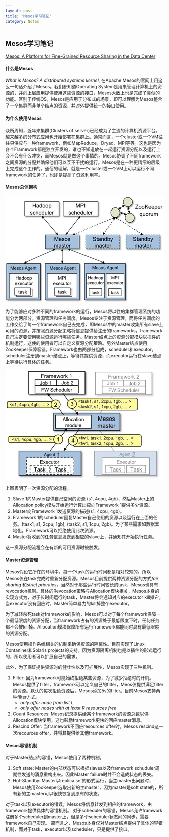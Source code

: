 ```yaml
---
layout: post
title: 'Mesos学习笔记'
category: Notes
---
```


## Mesos学习笔记

[Mesos: A Platform for Fine-Grained Resource Sharing in the Data Center](http://mesos.berkeley.edu/mesos_tech_report.pdf)
#### 什么是Mesos

*What is Mesos? A distributed systems kernel*, 在Apache Mesos的官网上用这么一句话介绍了Mesos。我们都知道Operating System是用来管理计算机上的资源的，并向上层应用提供使用这些资源的接口，Mesos大致上也是完成了类似的功能。区别于传统OS，Mesos是应用于分布式的场景，即可以理解为Mesos整合了一个集群而非单个结点的资源，并对外提供统一的接口使用。

#### 为什么使用Mesos

众所周知，近年来集群(Clusters of server)已经成为了主流的计算机资源平台。越来越多的分布式应用也开始部署在集群上。通常而言，一个cluster或一个VM往往只供应与一种framework，例如MapReduce，Dryad，MPI等等。这也是因为各个Framework都是独立开发的，谁也不知道放在一起运行资源分配以及运行上会不会有什么冲突，而Mesos就是做这个事情的。Mesos协调了不同framework之间资源的分配并确保他们可以互不干扰的运行。Mesos是在一种更精细的层级上完成这个工作的。通俗的理解，就是一个cluster或一个VM上可以运行不同framework的任务了，也即是提高了资源利用率。

#### Mesos总体架构

![RPyC](/img/architecture3.jpg)

为了能够应对多种不同的framework的运行，Mesos将以往的集群管理系统的功能分为两部分，资源管理和任务调度。Mesos专注于资源管理，而将任务调度的工作交给了每一个framework自己去完成，即Mesos中的master收集所有slave上可用的资源，并按照资源分配策略将信息提供给注册的frameworks，framework自己决定要使用哪些资源运行哪些任务。Master结点上的资源分配模块以插件的机制运行，这使的使用者可以自定义资源分配策略。另外Master结点使用ZooKeeper保障容错。Framework也由两部分组成，scheduler和executor。scheduler注册到master结点上，等待其提供资源，而executor运行在slave结点上等待执行具体的任务。

![RPyC](/img/architecture-example.jpg)

上图表明了一次资源分配的流程。
1. Slave 1向Master提供自己空闲的资源 (s1, 4cpu, 4gb)，然后Master上的Allocation policy模块开始运行计算出应向Framework 1提供多少资源。
2. Master向Framework 1发送资源的描述(s1, 4cpu, 4gb)。
3. Framework 1的scheduler回复Master自己使用的资源以及运行在上面的任务。(task1, s1, 2cpu, 1gb), (task2, s1, 1cpu, 2gb)。为了某些需求如数据本地化，Framework可以拒绝使用此次资源。
4. Master将收到的任务信息发送到相应的slave上，并通知其开始执行任务。

这一资源分配流程会在有新的可用资源时被触发。

#### Master资源管理

Mesos假设它所在的环境中，每一个task的运行时间都是相对较短的。所以Mesos仅在task完成时重新分配资源。Mesos目前提供两种资源分配的方式*fair sharing* 和*strict priorities*。当然对于那些运行时间较长的task，Mesos也具有revocation机制。具体的Revocation策略与Allocation模块相关，Mesos本身的实现方式为，对于长时间运行的task，Master将会通知对应的executor kill掉它。当executor没有回应时，Master简单暴力的kill掉整个executor。

为了减轻杀死task对framework的影响，Mesos可以对于每个framework保障一个最低限度的资源分配，当framework占有的资源处于最低限度下时，任何任务都不会被kill掉。Allocation模块保障所有运行framework都能同时具有最低限度的资源分配。

Mesos使用操作系统相关的机制来确保资源的隔离性。目前实现了Linux Contaniner和Solaris projects的支持。因为资源隔离机制也是以插件的形式运行的，所以使用者可以扩展自己的需求。

此外，为了保证提供资源时的健壮性以及可扩展性，Mesos实现了三种机制。
1. Filter: 因为framework可能始终拒绝某些资源，为了减少拒绝时的开销。Mesos提供了filter，framework可以定义自己的filter，Meos仅提供满足filter的资源。默认的每次拒绝资源后，Mesos添加5s的filter。目前Mesos支持两种filter方式。
	- *only offer node from list L*
	- *only offer nodes with at least R resources free*
2. Count Resources: Mesos记录提供给某个framework的资源总数以供Allocation模块使用，这也鼓励framework更快的回应master消息。
3. Rescind Offer: 当framework不回应resources offer时，Mesos rescind这一次recources offer，并将其提供给其他framework。

#### Mesos容错机制

对于Master结点的容错，Mesos使用了两种机制。
1. Soft state: Master的内部状态可以根据slaves以及framework schuduler周期性发送的消息重构出来。因此Master failure时并不会造成状态的丢失。
2. Hot-Standby: Master以replica set的形式运行，当主master出问题时，Mesos使用ZooKeeper选取出新的主master，因为master是soft state的，所有新的主master可以很快恢复到原有的状态。

对于task以及executor的错误，Mesos将信息转发到相应的framework，由framework提供具体的容错机制。
对于scheduler的容错，Mesos允许framwork注册多个scheduler到master上，但是多个scheduler状态间的同步，需要framework自己实现。
简而言之，Mesos本身仅对Master结点提供了具体的容错机制，而对于task，executor以及scheduler，只是提供了接口。
